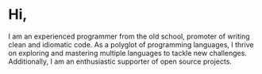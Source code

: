# Hi, 

I am an experienced programmer from the old school, promoter of writing clean and idiomatic code. As a polyglot of programming languages, I thrive on exploring and mastering multiple languages to tackle new challenges. Additionally, I am an enthusiastic supporter of open source projects.

<!-- <img align="right" src="https://github-readme-stats.vercel.app/api/?username=joelibaceta&theme=dark" />
<img align="left" src="https://github-readme-stats.vercel.app/api/top-langs/?username=anuraghazra&theme=dark" /> -->

<!-- <p align="center" ><img src="https://github-readme-stats.vercel.app/api?username=joelibaceta&count_private=true&show_icons=true&&theme=algolia&include_all_commits=true" width="400"></p> -->
